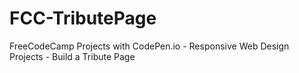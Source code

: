 # FCC-TributePage
FreeCodeCamp Projects with CodePen.io - Responsive Web Design Projects - Build a Tribute Page
